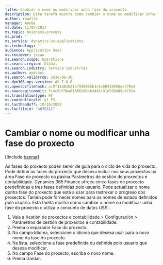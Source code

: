 ```yaml
---
title: Cambiar o nome ou modificar unha fase do proxecto
description: Esta tarefa mostra como cambiar o nome ou modificar unha fase do proxecto.
author: Yowelle
manager: AnnBe
ms.date: 11/07/2017
ms.topic: business-process
ms.prod: ''
ms.service: dynamics-ax-applications
ms.technology: ''
audience: Application User
ms.reviewer: josaw
ms.search.scope: Operations
ms.search.region: Global
ms.search.industry: Service industries
ms.author: andchoi
ms.search.validFrom: 2016-06-30
ms.dyn365.ops.version: AX 7.0.0
ms.openlocfilehash: ac9f18a62b21af930005b1c4a60428696ea470e3
ms.sourcegitcommit: 5c4c9bf3ba018562d6cb3443c01d550489c415fa
ms.translationtype: HT
ms.contentlocale: gl-ES
ms.lasthandoff: 10/16/2020
ms.locfileid: "4076311"
---
```

# <a name="rename-or-modify-a-project-stage"></a>Cambiar o nome ou modificar unha fase do proxecto

[!include [banner](../../includes/banner.md)]

As fases do proxecto poden servir de guía para o ciclo de vida do proxecto. Pode definir as fases do proxecto que desexa incluír nos seus proxectos na área Fase do proxecto na páxina Parámetros de xestión de proxectos e contabilidade. Dynamics 365 Finance ofrece cinco fases de proxecto predefinidas e tres fases definidas polo usuario. Pode actualizar o nome dunha fase do proxecto que está a usar para rastrexar o progreso dos proxectos. Tamén pode fornecer nomes para os nomes de estado definidos polo usuario. Esta tarefa mostra como cambiar o nome ou modificar unha fase do proxecto e utiliza o conxunto de datos USSI.

1. Vaia a Xestión de proxectos e contabilidade > Configuración > Parámetros de xestión de proxectos e contabilidade.
2. Prema o separador Fase do proxecto.
3. No campo Idioma, seleccione o idioma que desexa usar para o novo nome da fase do proxecto.
4. Na lista, seleccione a fase predefinida ou definida polo usuario que desexa modificar. 
5. No campo Fase do proxecto, escriba o novo nome.
6. Prema Gardar.
